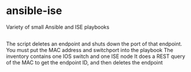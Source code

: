 # ansible-ise
Variety of small Ansible and ISE playbooks

##
The script deletes an endpoint and shuts down the port of that endpoint.
You must put the MAC address and switchport into the playbook
The inventory contains one IOS switch and one ISE node
It does a REST query of the MAC to get the endpoint ID, and then deletes the endpoint
 
